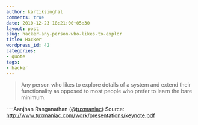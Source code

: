 ```yaml
---
author: kartiksinghal
comments: true
date: 2010-12-23 18:21:00+05:30
layout: post
slug: hacker-any-person-who-likes-to-explor
title: Hacker
wordpress_id: 42
categories:
- quote
tags:
- hacker
---
```


> Any person who likes to explore details of a system and extend their functionality as opposed to most people who prefer to learn the bare minimum.

---Aanjhan Ranganathan (@[tuxmaniac](http://twitter.com/tuxmaniac)) Source: http://www.tuxmaniac.com/work/presentations/keynote.pdf
